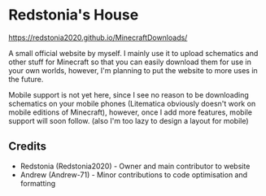 # Redstonia's House
https://redstonia2020.github.io/MinecraftDownloads/

A small official website by myself. I mainly use it to upload schematics and other stuff for Minecraft so that you can easily download them for use in your own worlds, however, I'm planning to put the website to more uses in the future.

Mobile support is not yet here, since I see no reason to be downloading schematics on your mobile phones (Litematica obviously doesn't work on mobile editions of Minecraft), however, once I add more features, mobile support will soon follow. (also I'm too lazy to design a layout for mobile)

## Credits
 - Redstonia (Redstonia2020) - Owner and main contributor to website
 - Andrew (Andrew-71) - Minor contributions to code optimisation and formatting
